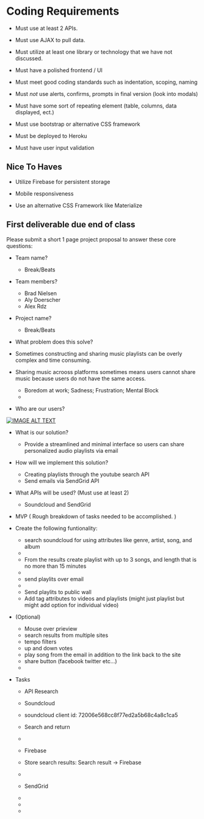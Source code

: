 # Coding Requirements

- Must use at least 2 APIs.

- Must use AJAX to pull data.

- Must utilize at least one library or technology that we have not discussed.

- Must have a polished frontend / UI

- Must meet good coding standards such as indentation, scoping, naming

- Must *not* use alerts, confirms, prompts in final version (look into modals)

- Must have some sort of repeating element (table, columns, data displayed, ect.)

- Must use bootstrap or alternative CSS framework

- Must be deployed to Heroku

- Must have user input validation

## Nice To Haves

- Utilize Firebase for persistent storage

- Mobile responsiveness

- Use an alternative CSS Framework like Materialize

## First deliverable due end of class

Please submit a short 1 page project proposal to answer these core questions:

- Team name?
  - Break/Beats

- Team members?
    - Brad Nielsen
    - Aly Doerscher
    - Alex Rdz
- Project name?
   - Break/Beats

- What problem does this solve?
-   Sometimes constructing and sharing music playlists can be overly complex and time consuming. 
-   Sharing music acrooss platforms sometimes means users cannot share music because users do not have the same access. 
    - Boredom at work; Sadness; Frustration; Mental Block
    - 
- Who are our users?



[![IMAGE ALT TEXT](http://img.youtube.com/vi/74BzSTQCl_c/0.jpg)](https://youtu.be/74BzSTQCl_c?t=10s "Video Title")



- What is our solution?
  -   Provide a streamlined and minimal interface so users can share personalized audio playlists via email 

- How will we implement this solution?
    - Creating playlists through the youtube search API
    - Send emails via SendGrid API

- What APIs will be used? (Must use at least 2)
    - Soundcloud and SendGrid

- MVP ( Rough breakdown of tasks needed to be accomplished. )
 - Create the following funtionality:   
      - search soundcloud for  using attributes like genre, artist, song, and album
      - 
      - From the results create playlist with up to 3 songs, and length that is no more than 15 minutes
      - 
      - send playlits over email
      -
      - Send playlits to public wall
      - Add tag attributes to videos and playlists (might just playlist but might add option for individual video) 
      



- (Optional)
  - Mouse over prieview
  - search results from multiple sites
  - tempo filters
  - up and down votes
  - play song from the email in addition to the link back to the site
  - share button (facebook twitter etc...)
  - 
  
- Tasks
 
  - API Research
  -   Soundcloud
    - soundcloud client id: 72006e568cc8f77ed2a5b68c4a8c1ca5
    - Search and return 
  -       
  -   Firebase
  -    Store search results: Search result -> Firebase
  -     

  -   SendGrid
  -   
  -   
  -   
